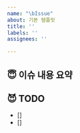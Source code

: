 ```yaml
---
name: "\bIssue"
about: 기본 템플릿
title: ''
labels: ''
assignees: ''

---
```


## 😇 이슈 내용 요약


## 😈 TODO
- []
- []
